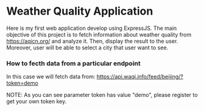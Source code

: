 # Weather Quality Application
Here is my first web application develop using ExpressJS. The main objective of this project is to fetch information about weather quality from https://aqicn.org/ and analyze it. Then, display the result to the user. Moreover, user will be able to select a city that user want to see.

### How to fecth data from a particular endpoint

In this case we will fetch data from: https://api.waqi.info/feed/beijing/?token=demo

NOTE: As you can see parameter token has value "demo", please register to get your own token key.

